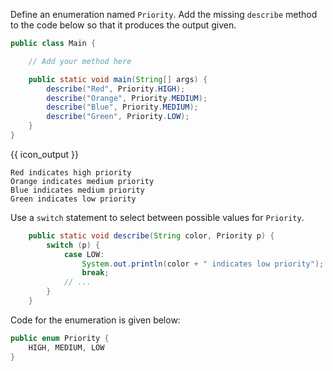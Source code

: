 <panel type="dark" header="###  <small><small>{{ icon_important }} [Key Exercise] show priority color</small></small>" expanded >
<question>

Define an enumeration named `Priority`. Add the missing `describe` method to the code below so that it produces the output given.

```java
public class Main {

    // Add your method here

    public static void main(String[] args) {
        describe("Red", Priority.HIGH);
        describe("Orange", Priority.MEDIUM);
        describe("Blue", Priority.MEDIUM);
        describe("Green", Priority.LOW);
    }
}
```
{{ icon_output }}
```
Red indicates high priority
Orange indicates medium priority
Blue indicates medium priority
Green indicates low priority
```

<div slot="hint">

Use a `switch` statement to select between possible values for `Priority`.

```java
    public static void describe(String color, Priority p) {
        switch (p) {
            case LOW:
                System.out.println(color + " indicates low priority");
                break;
            // ...
        }
    }
```

Code for the enumeration is given below:

```java
public enum Priority {
    HIGH, MEDIUM, LOW
}
```

</div>
</question>
</panel>
